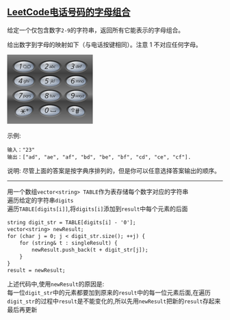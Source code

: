 ## [LeetCode电话号码的字母组合](https://leetcode-cn.com/problems/letter-combinations-of-a-phone-number/comments/)

给定一个仅包含数字`2-9`的字符串，返回所有它能表示的字母组合。

给出数字到字母的映射如下（与电话按键相同）。注意 1 不对应任何字母。

![](./pics/Telephone-keypad.png)

示例:
```
输入："23"
输出：["ad", "ae", "af", "bd", "be", "bf", "cd", "ce", "cf"].
```
说明:
尽管上面的答案是按字典序排列的，但是你可以任意选择答案输出的顺序。
***
用一个数组`vector<string> TABLE`作为表存储每个数字对应的字符串        
遍历给定的字符串`digits`       
遍历`TABLE[digits[i]]`,将`digits[i]`添加到`result`中每个元素的后面
```
string digit_str = TABLE[digits[i] - '0'];
vector<string> newResult;
for (char j = 0; j < digit_str.size(); ++j) {
    for (string& t : singleResult) {
        newResult.push_back(t + digit_str[j]);
    }
}
result = newResult;
```
上述代码中,使用`newResult`的原因是:    
每一位`digit_str`中的元素都要加到原来的`result`中的每一位元素后面,在遍历`digit_str`的过程中`result`是不能变化的,所以先用`newResult`把新的`result`存起来最后再更新
